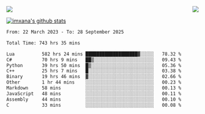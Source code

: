 <p>
  <a href="https://count.getloli.com/"><img src="https://count.getloli.com/get/@xana.readme?theme=moebooru-h"></a>
  <img src="https://weather-icon.journeyad.repl.co/@hangzhou?v=1" align="right">
</p>


<a href="https://github.com/imxana"><img align="center" src="https://github-readme-stats.vercel.app/api?username=imxana&show_icons=true&include_all_commits=true&hide_border=tru&custom_title=imxana%27s%20Github%20Stats" alt="imxana's github stats" /></a> 

<!--START_SECTION:waka-->

```txt
From: 22 March 2023 - To: 28 September 2025

Total Time: 743 hrs 35 mins

Lua          582 hrs 24 mins ███████████████████▓░░░░░   78.32 %
C#           70 hrs 9 mins   ██▒░░░░░░░░░░░░░░░░░░░░░░   09.43 %
Python       39 hrs 50 mins  █▒░░░░░░░░░░░░░░░░░░░░░░░   05.36 %
C++          25 hrs 7 mins   █░░░░░░░░░░░░░░░░░░░░░░░░   03.38 %
Binary       19 hrs 46 mins  ▓░░░░░░░░░░░░░░░░░░░░░░░░   02.66 %
Other        1 hr 44 mins    ░░░░░░░░░░░░░░░░░░░░░░░░░   00.23 %
Markdown     58 mins         ░░░░░░░░░░░░░░░░░░░░░░░░░   00.13 %
JavaScript   48 mins         ░░░░░░░░░░░░░░░░░░░░░░░░░   00.11 %
Assembly     44 mins         ░░░░░░░░░░░░░░░░░░░░░░░░░   00.10 %
C            33 mins         ░░░░░░░░░░░░░░░░░░░░░░░░░   00.08 %
```

<!--END_SECTION:waka-->

